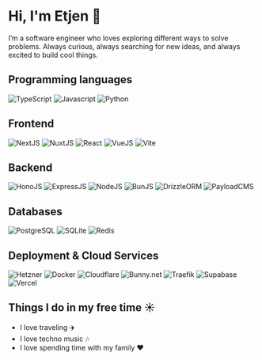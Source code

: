 # Hi, I'm Etjen 👋

I’m a software engineer who loves exploring different ways to solve problems. Always curious, always searching for new ideas, and always excited to build cool things.

## Programming languages

![TypeScript](https://img.shields.io/badge/Typescript-3178c6?style=for-the-badge&logo=typescript&logoColor=white)
![Javascript](https://img.shields.io/badge/Javascript-F7E02C?style=for-the-badge&logo=javascript&logoColor=black)
![Python](https://img.shields.io/badge/Python-3772A2?style=for-the-badge&logo=python&logoColor=white)

## Frontend

![NextJS](https://img.shields.io/badge/NextJS-white?style=for-the-badge&logo=nextdotjs&logoColor=black)
![NuxtJS](https://img.shields.io/badge/nuxt-00DC81?style=for-the-badge&logo=nuxtdotjs&logoColor=white)
![React](https://img.shields.io/badge/React-57C4DC?style=for-the-badge&logo=react&logoColor=white)
![VueJS](https://img.shields.io/badge/VueJS-41B883?style=for-the-badge&logo=vuedotjs&logoColor=white)
![Vite](https://img.shields.io/badge/Vite-69238B?style=for-the-badge&logo=vite&logoColor=white)

## Backend

![HonoJS](https://img.shields.io/badge/HonoJS-E36002?style=for-the-badge&logo=hono&logoColor=white)
![ExpressJS](https://img.shields.io/badge/ExpressJS-FFFFFF?style=for-the-badge&logo=express&logoColor=black)
![NodeJS](https://img.shields.io/badge/NodeJS-407E38?style=for-the-badge&logo=nodedotjs&logoColor=white)
![BunJS](https://img.shields.io/badge/BunJS-F472B6?style=for-the-badge&logo=bun&logoColor=white)
![DrizzleORM](https://img.shields.io/badge/DrizzleORM-C5F750?style=for-the-badge&logo=drizzle&logoColor=black)
![PayloadCMS](https://img.shields.io/badge/PayloadCMS-white?style=for-the-badge&logo=payloadcms&logoColor=black)


## Databases

![PostgreSQL](https://img.shields.io/badge/PostgreSQL-699DC9?style=for-the-badge&logo=postgresql&logoColor=white)
![SQLite](https://img.shields.io/badge/SQLite-0F80CC?style=for-the-badge&logo=sqlite&logoColor=white)
![Redis](https://img.shields.io/badge/Redis-FE4438?style=for-the-badge&logo=redis&logoColor=white)

## Deployment & Cloud Services

![Hetzner](https://img.shields.io/badge/Hetzner-D50D2D?style=for-the-badge&logo=hetzner&logoColor=white)
![Docker](https://img.shields.io/badge/Docker-1C63ED?logo=docker&logoColor=white&style=for-the-badge)
![Cloudflare](https://img.shields.io/badge/Cloudflare-F68220?logo=cloudflare&logoColor=white&style=for-the-badge)
![Bunny.net](https://img.shields.io/badge/Bunny.net-FF7753?logo=bunnydotnet&logoColor=white&style=for-the-badge)
![Traefik](https://img.shields.io/badge/Traefik-24A1C1?logo=traefikproxy&logoColor=white&style=for-the-badge)
![Supabase](https://img.shields.io/badge/Supabase-3DCF8E?logo=supabase&logoColor=white&style=for-the-badge)
![Vercel](https://img.shields.io/badge/Vercel-FFFFFF?style=for-the-badge&logo=vercel&logoColor=black)

## Things I do in my free time ☀️

- I love traveling ✈️
- I love techno music 🎶
- I love spending time with my family ❤️
